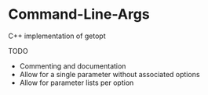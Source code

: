 # Command-Line-Args

C++ implementation of getopt

TODO

- Commenting and documentation
- Allow for a single parameter without associated options
- Allow for parameter lists per option
